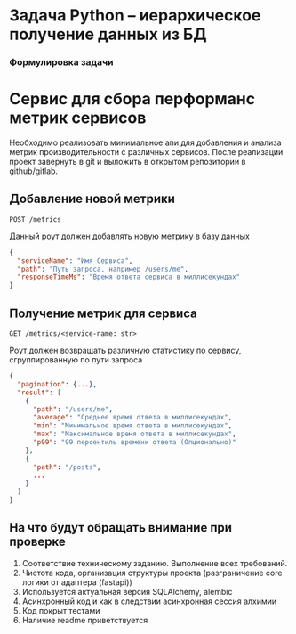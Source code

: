 # Задача Python – иерархическое получение данных из БД ##

### Формулировка задачи ###

# Сервис для сбора перформанс метрик сервисов
Необходимо реализовать минимальное апи для добавления 
и анализа метрик производительности с различных сервисов.
После реализации проект завернуть в git и выложить в открытом репозитории в github/gitlab.

## Добавление новой метрики
`POST /metrics`

Данный роут должен добавлять новую метрику в базу данных
```json
{
  "serviceName": "Имя Сервиса",
  "path": "Путь запроса, например /users/me",
  "responseTimeMs": "Время ответа сервиса в миллисекундах"
}
```

## Получение метрик для сервиса
`GET /metrics/<service-name: str>`

Роут должен возвращать различную статистику по сервису,
сгруппированную по пути запроса 
```json
{
  "pagination": {...},
  "result": [
    {
      "path": "/users/me",
      "average": "Среднее время ответа в миллисекундах",
      "min": "Минимальное время ответа в миллисекундах",
      "max": "Максимальное время ответа в миллисекундах",
      "p99": "99 персентиль времени ответа (Опционально)"
    },
    {
      "path": "/posts",
      ...
    }
  ]
}
```

## На что будут обращать внимание при проверке

1. Соответствие техническому заданию. Выполнение всех требований.
2. Чистота кода, организация структуры проекта (разграничение core логики от адаптера (fastapi))
3. Используется актуальная версия SQLAlchemy, alembic
4. Асинхронный код и как в следствии асинхронная сессия алхимии
5. Код покрыт тестами
6. Наличие readme приветствуется
